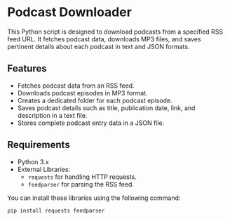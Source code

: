 # Podcast Downloader

This Python script is designed to download podcasts from a specified RSS feed URL. It fetches podcast data, downloads MP3 files, and saves pertinent details about each podcast in text and JSON formats.

## Features

- Fetches podcast data from an RSS feed.
- Downloads podcast episodes in MP3 format.
- Creates a dedicated folder for each podcast episode.
- Saves podcast details such as title, publication date, link, and description in a text file.
- Stores complete podcast entry data in a JSON file.

## Requirements

- Python 3.x
- External Libraries:
  - `requests` for handling HTTP requests.
  - `feedparser` for parsing the RSS feed.
  
You can install these libraries using the following command:

```bash
pip install requests feedparser
